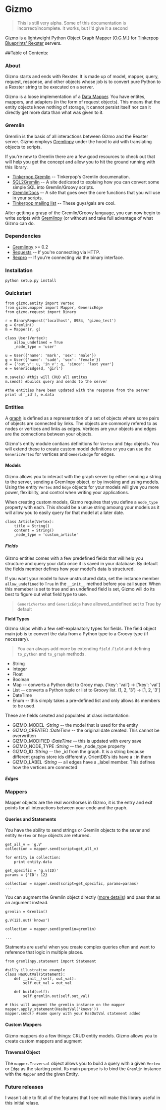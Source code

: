 Gizmo
=====
> This is still very alpha. Some of this documentation is incorrect/incomplete. It works, but I'd give it a second

Gizmo is a lightweight Python Object Graph Mapper (O.G.M.) for [Tinkerpop Blueprints' Rexster](http://www.tinkerpop.com) servers. 

##Table of Contents:


### About

Gizmo starts and ends with Rexster. It is made up of model, mapper, query, request, response, and other objects whose job is to convert pure Python to a Rexster string to be executed on a server.

Gizmo is a loose implementation of a [Data Mapper](). You have entites, mappers, and adapters (in the form of request objects). This means that the entity objects know nothing of storage, it cannot persist itself nor can it directly get more data than what was given to it. 

### Gremlin

Gremlin is the basis of all interactions between Gizmo and the Rexster server. Gizmo employs [Gremlinpy](https://github.com/emehrkay/gremlinpy) under the hood to aid with translating objects to scripts. 

If you're new to Gremlin there are a few good resources to check out that will help you get the concept and allow you to hit the ground running with this library.

* [Tinkerpop Gremlin](https://github.com/tinkerpop/gremlin/wiki) -- Tinkerpop's Gremlin documenation.
* [SQL2Gremlin](http://sql2gremlin.com) -- A site dedicated to explaing how you can convert some simple SQL into Gremlin/Groovy scripts.
* [GremlinDocs](http://gremlindocs.com) -- A site that goes over the core functions that you will use in your scripts.
* [Tinkerpop mailing list](https://groups.google.com/forum/#!forum/gremlin-users) -- These guys/gals are cool. 

After getting a grasp of the Gremlin/Groovy language, you can now begin to write scripts with [Gremlinpy](https://github.com/emehrkay/gremlinpy) (or without) and take full advantage of what Gizmo can do.

### Dependencies

* [Gremlinpy](https://github.com/emehrkay/gremlinpy) >= 0.2
* [Requests](http://docs.python-requests.org/en/latest/) -- If you're connecting via HTTP.
* [Rexpro](https://pypi.python.org/pypi/rexpro/) -- If you're connecting via the binary interface.

### Installation

    python setup.py install

### Quickstart

    from gizmo.entity import Vertex
    from gizmo.mapper import Mapper, GenericEdge
    from gizmo.request import Binary
    
    r = BinaryRequest('localhost', 8984, 'gizmo_test')
    g = Gremlin()
    m = Mapper(r, g)
    
    class User(Vertex):
        allow_undefined = True
        _node_type = 'user'
        	
    u = User({'name': 'mark', 'sex': 'male'})
    g = User({'name': 'sadé', 'sex': 'female'})
    d = {'out_v': u, 'in_v': g, 'since': 'last year'}
    e = GenericEdge(d, 'girl')
    
    m.save(e) #this will CRUD all entites
    m.send() #builds query and sends to the server
    
    #the entities have been updated with the response from the server
    print u['_id'], e.data

### Entities

A [graph](http://en.wikipedia.org/wiki/Graph_(mathematics)) is defined as a representation of a set of objects where some pairs of objects are connected by links. The objects are commonly refered to as nodes or vertices and links as edges. Vertices are your objects and edges are the connections between your objects. 

Gizmo's entity module contians definitions for `Vertex` and `Edge` objects. You will extend these to create custom model definitions or you can use the `GenericVertex` for vertices and `GenericEdge` for edges.

#### Models

Gizmo allows you to interact with the graph server by either sending a string to the server, sending a Gremlinpy object, or by invoking and using models. Using the entity `Vertex` and `Edge` objects for your models will give you more power, flexibility, and control when writing your applications.

When creating custom models, Gizmo requires that you define a `node_type` property with each. This should be a uniue string amoung your models as it will allow you to easily query for that model at a later date. 

    class Article(Vertex):
        title = String()
        content = String()
        _node_type = 'custom_article'

    
##### Fields

Gizmo entities comes with a few predefined fields that will help you structure and query your data once it is saved in your database. By default the fields member defines how your model's data is structured. 

If you want your model to have unstructured data, set the instance member `allow_undefined` to `True` in the `__init__` method before you call super. When this memeber is set to true and an undefined field is set, Gizmo will do its best to figure out what field type to use. 

> `GenericVertex` and `GenericEdge` have allowed_undefined set to True by default

**Field Types**

Gizmo ships whith a few self-explanatory types for fields. The field object main job is to convert the data from a Python type to a Groovy type (if necessary). 

> You can always add more by extending `field.Field` and defining `to_python` and `to_graph` methods.

* String
* Integer
* Float
* Boolean
* Map -- converts a Python dict to Grooy map. {'key': 'val'} -> ['key': 'val']
* List -- converts a Python tuple or list to Groovy list. (1, 2, '3') -> [1, 2, '3']
* DateTime
* Enum -- this simply takes a pre-defined list and only allows its members to be used.

These are fields created and populated at class instantiation:

* GIZMO_MODEL _:String_ -- the model that is used for the entity
* GIZMO_CREATED _:DateTime_ -- the original date created. This cannot be overwritten
* GIZMO_MODIFIED _:DateTime_ -- this is updated with every save
* GIZMO_NODE_TYPE _:String_ -- the \_node_type property
* GIZMO_ID _:String_ -- the _id from the graph. It is a string because different graphs store ids differently. OrientDB's ids have a : in them
* GIZMO_LABEL _:String_ -- all edges have a _label member. This defines how the vertices are connected


##### Edges

### Mappers

Mapper objects are the real workhorses in Gizmo, it is the entry and exit points for all interactions between your code and the graph. 

#### Queries and Statements

You have the ability to send strings or Gremlin objects to the sever and entity `Vertex` or `Edge` objects are returned. 

    get_all_v = 'g.V'
    collection = mapper.send(script=get_all_v)
    
    for entity in collection:
        print entity.data
        
    get_specific = 'g.v(ID)'
    params = {'ID': 12}
    
    collection = mapper.send(script=get_specific, params=params)
    ...
  
You can augment the Gremlin object directly ([more details](https://github.com/emehrkay/gremlinpy)) and pass that as an argument instead.

    gremlin = Gremlin()
    
    g.V(12).out('knows')
    
    collection = mapper.send(gremlin=gremlin)
    
    ...
    
Statments are useful when you create complex queries often and want to reference that logic in multiple places.

    from gremlinpy.statement import Statement
    
    #silly illustrative example
    class HasOutVal(Statement):
        def __init__(self, out_val):
            self.out_val = out_val
         
        def build(self):
            self.gremlin.out(self.out_val)
    
    # this will augment the gremlin instance on the mapper
    mapper.apply_statement(HasOutVal('knows'))
    mapper.send() #some query with your HasOutVal statement added

#### Custom Mappers

Gizmo mappers do a few things: CRUD entity models. Gizmo allows you to create custom mappers and augment 

#### Traversal Object

The `mapper.Traversal` object allows you to build a query with a given `Vertex` or `Edge` as the starting point. Its main purpose is to bind the `Gremlin` instance with the `Mapper` and the given Entity.

### Future releases

I wasn't able to fit all of the features that I see will make this library useful in this initial relase.
